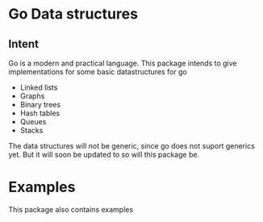 # Go Data structures

## Intent
Go is a modern and practical language. 
This package intends to give implementations for some basic datastructures for go
- Linked lists
- Graphs 
- Binary trees
- Hash tables 
- Queues
- Stacks

The data structures will not be generic, since go does not suport generics yet. But it will soon be updated to so will this package be. 

# Examples 
This package also contains examples